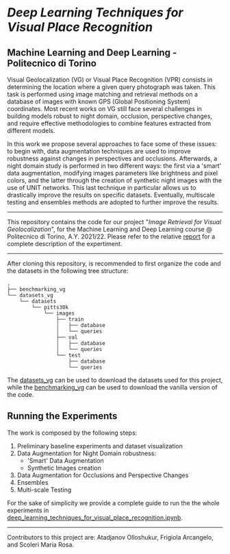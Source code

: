 # ***Deep Learning Techniques for Visual Place Recognition***
## **Machine Learning and Deep Learning - Politecnico di Torino**

Visual Geolocalization (VG) or Visual Place Recognition (VPR) consists in determining the location where a given query photograph was taken. This task is performed using image matching and retrieval methods on a database of images with known GPS (Global Positioning System) coordinates.
Most recent works on VG still face several challenges in building models robust to night domain, occlusion, perspective changes, and require effective methodologies to combine features extracted from different models.

In this work we propose several approaches to face some of these issues: to begin with, data augmentation techniques are used to improve robustness against changes in perspectives and occlusions. Afterwards, a night domain study is performed in two different ways: the first via a 'smart' data augmentation, modifying images parameters like brightness and pixel colors, and the latter through the creation of synthetic
night images with the use of UNIT networks. This last technique in particular allows us to drastically improve the results on specific datasets. Eventually, multiscale testing and ensembles methods are adopted to further improve the results.

---

This repository contains the code for our project "*Image Retrieval for Visual Geolocalization*", for the Machine Learning and Deep Learning course @ Politecnico di Torino, A.Y. 2021/22. Please refer to the relative [report](https://github.com/arcangeloC-137/deep_learning_techniques_for_visual_place_recognition/blob/e3d87f3affe5ac569dafc9b720d79990d85e0e47/report/Project2_Group1_Report.pdf) for a complete description of the expertiment.

---

After cloning this repository, is recommended to first organize the code and the datasets in the following tree structure:

```
.
├── benchmarking_vg
└── datasets_vg
    └── datasets
        └── pitts30k
            └── images
                ├── train
                │   ├── database
                │   └── queries
                ├── val
                │   ├── database
                │   └── queries
                └── test
                    ├── database
                    └── queries
```
The [datasets_vg](https://github.com/gmberton/datasets_vg) can be used to download the datasets used for this project, while the [benchmarking_vg](https://github.com/gmberton/deep-visual-geo-localization-benchmark) can be used to download the vanilla version of the code.

## Running the Experiments
The work is composed by the following steps:
1. Preliminary baseline experiments and dataset visualization
2. Data Augmentation for Night Domain robustness:
   - 'Smart' Data Augmentation
   - Synthetic Images creation
3. Data Augmentation for Occlusions and Perspective Changes
4. Ensembles
5. Multi-scale Testing

For the sake of simplicity we provide a complete guide to run the the whole experiments in [deep_learning_techniques_for_visual_place_recognition.ipynb](https://github.com/arcangeloC-137/deep_learning_techniques_for_visual_place_recognition/blob/main/jupyter_notebook_guide/deep_learning_techniques_for_visual_place_recognition.ipynb).

---
Contributors to this project are: Atadjanov Olloshukur, Frigiola Arcangelo, and Scoleri Maria Rosa.
